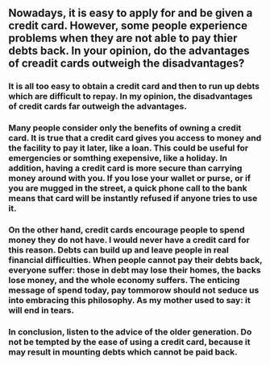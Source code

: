 ## Nowadays, it is easy to apply for and be given a credit card. However, some people experience problems when they are not able to pay thier debts back. In your opinion, do the advantages of creadit cards outweigh the disadvantages?

### It is all too easy to obtain a credit card and then to run up debts which are difficult to repay. In my opinion, the disadvantages of credit cards far outweigh the advantages.

### Many people consider only the benefits of owning a credit card. It is true that a credit card gives you access to money and the facility to pay it later, like a loan. This could be useful for emergencies or somthing exepensive, like a holiday. In addition, having a credit card is more secure than carrying money around with you. If you lose your wallet or purse, or if you are mugged in the street, a quick phone call to the bank means that card will be instantly refused if anyone tries to use it.

### On the other hand, credit cards encourage people to spend money they do not have. I would never have a credit card for this reason. Debts can build up and leave people in real financial difficulties. When people cannot pay their debts back, everyone suffer: those in debt may lose their homes, the backs lose money, and the whole economy suffers. The enticing message of spend today, pay tommorow should not seduce us into embracing this philosophy. As my mother used to say: it will end in tears.

### In conclusion, listen to the advice of the older generation. Do not be tempted by the ease of using a credit card, because it may result in mounting debts which cannot be paid back.